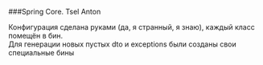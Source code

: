 ###Spring Core. Tsel Anton

Конфигурация сделана руками (да, я странный, я знаю), каждый класс помещён в бин.  
Для генерации новых пустых dto и exceptions были созданы свои специальные бины
